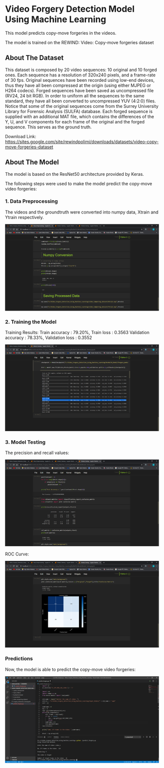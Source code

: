 # Video Forgery Detection Model Using Machine Learning

This model predicts copy-move forgeries in the videos.

The model is trained on the REWIND: Video: Copy-move forgeries dataset

## About The Dataset

This dataset is composed by 20 video sequences: 10 original and 10 forged ones. Each sequence has a resolution of 320x240 pixels, and a frame-rate of 30 fps. Original sequences have been recorded using low-end devices, thus they have all been compressed at the origin (using either MJPEG or H264 codecs). Forged sequences have been saved as uncompressed file (RV24, 24 bit RGB). In order to uniform all the sequences to the same standard, they have all been converted to uncompressed YUV (4:2:0) files. Notice that some of the original sequences come from the Surrey University Library for Forensic Analysis (SULFA) database.
Each forged sequence is supplied with an additional MAT file, which contains the differences of the Y, U, and V components for each frame of the original and the forged sequence. This serves as the ground truth.

Download Link:
https://sites.google.com/site/rewindpolimi/downloads/datasets/video-copy-move-forgeries-dataset

## About The Model

The model is based on the ResNet50 architecture provided by Keras.

The following steps were used to make the model predict the copy-move video forgeries:

### 1. Data Preprocessing

The videos and the groundtruth were converted into numpy data, Xtrain and Ytrain respectively.

![](Screenshots/1.png)

### 2. Training the Model

Training Results:
Train accuracy : 79.20%, Train loss : 0.3563
Validation accuracy : 78.33%, Validation loss : 0.3552

![](Screenshots/2.png)

### 3. Model Testing

The precision and recall values:

![](Screenshots/3.png)

ROC Curve:

![](Screenshots/4.png)


### Predictions

Now, the model is able to predict the copy-move video forgeries:

![](Screenshots/5.png)
